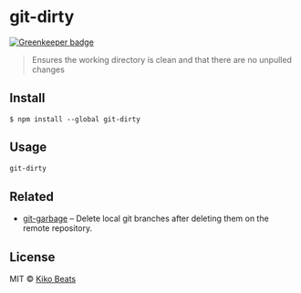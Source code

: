 # git-dirty

[![Greenkeeper badge](https://badges.greenkeeper.io/Kikobeats/git-dirty.svg)](https://greenkeeper.io/)

> Ensures the working directory is clean and that there are no unpulled changes

## Install

```
$ npm install --global git-dirty
```

## Usage

```sh
git-dirty
```

## Related 

* [git-garbage](https://github.com/Kikobeats/git-garbage#git-garbage) – Delete local git branches after deleting them on the remote repository.

## License

MIT © [Kiko Beats](http://www.kikobeats.com)
